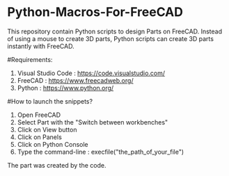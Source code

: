 # Python-Macros-For-FreeCAD
This repository contain Python scripts to design Parts on FreeCAD. Instead of using a mouse to create 3D parts, Python scripts can create 3D parts instantly with FreeCAD.

#Requirements:
1) Visual Studio Code : https://code.visualstudio.com/
2) FreeCAD : https://www.freecadweb.org/
3) Python : https://www.python.org/

#How to launch the snippets?
1) Open FreeCAD
2) Select Part with the "Switch between workbenches"
3) Click on View button
4) Click on Panels
5) Click on Python Console
6) Type the command-line : execfile("the_path_of_your_file")

The part was created by the code.
